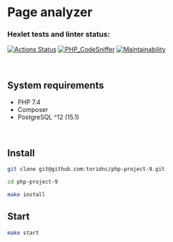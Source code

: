 # Page analyzer

### Hexlet tests and linter status:
[![Actions Status](https://github.com/toridnc/php-project-9/workflows/hexlet-check/badge.svg)](https://github.com/toridnc/php-project-9/actions) [![PHP_CodeSniffer](https://github.com/toridnc/php-project-9/actions/workflows/project-check.yml/badge.svg)](https://github.com/toridnc/php-project-9/actions) [![Maintainability](https://api.codeclimate.com/v1/badges/87ddaf487bc8b15b6f48/maintainability)](https://codeclimate.com/github/toridnc/php-project-9/maintainability)

<br>

## System requirements
* PHP 7.4
* Composer
* PostgreSQL ^12 (15.1)

<br>

## Install
```sh
git clone git@github.com:toridnc/php-project-9.git
```
```sh
cd php-project-9
```
```sh
make install
```

## Start
```sh
make start
```